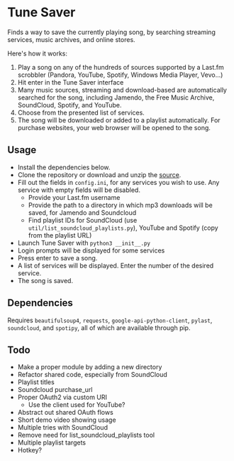 Tune Saver
==========
Finds a way to save the currently playing song, by searching streaming services, music archives, and online stores.

Here's how it works:

1. Play a song on any of the hundreds of sources supported by a Last.fm
scrobbler (Pandora, YouTube, Spotify, Windows Media Player, Vevo...)
2. Hit enter in the Tune Saver interface
3. Many music sources, streaming and download-based are
automatically searched for the song, including
Jamendo, the Free Music Archive, SoundCloud, Spotify, and YouTube.
4. Choose from the presented list of services.
5. The song will be downloaded or added to a playlist automatically.
For purchase websites, your web browser will be opened to the song.


Usage
-----
* Install the dependencies below.
* Clone the repository or download and unzip the [source](https://github.com/clentner/Tune-Saver/archive/master.zip).
* Fill out the fields in `config.ini`, for any services you wish to use. Any service with empty fields will be disabled.
    - Provide your Last.fm username
    - Provide the path to a directory in which mp3 downloads will be saved, for Jamendo and Soundcloud
    - Find playlist IDs for SoundCloud (use `util/list_soundcloud_playlists.py`), YouTube and Spotify (copy from the playlist URL)
* Launch Tune Saver with `python3 __init__.py`
* Login prompts will be displayed for some services
* Press enter to save a song.
* A list of services will be displayed. Enter the number of the desired service.
* The song is saved.


Dependencies
------------
Requires `beautifulsoup4`, `requests`, `google-api-python-client`, `pylast`, 
`soundcloud`, and `spotipy`, all of which are available through pip.


Todo
----
* Make a proper module by adding a new directory
* Refactor shared code, especially from SoundCloud
* Playlist titles
* Soundcloud purchase_url
* Proper OAuth2 via custom URI
    - Use the client used for YouTube?
* Abstract out shared OAuth flows
* Short demo video showing usage
* Multiple tries with SoundCloud
* Remove need for list_soundcloud_playlists tool
* Multiple playlist targets
* Hotkey?